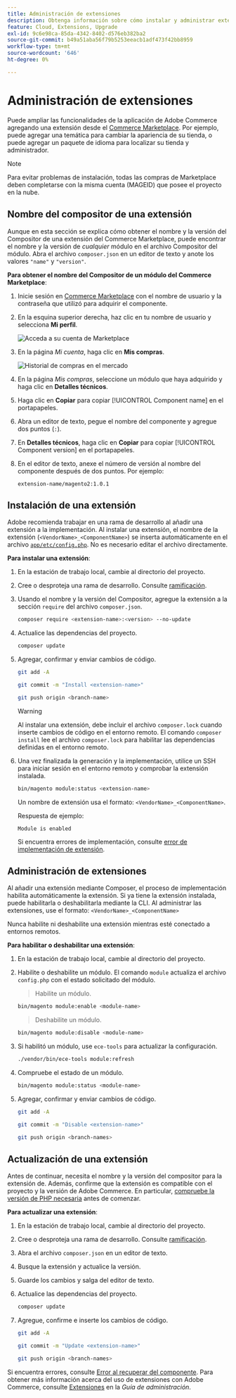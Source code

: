 ```yaml
---
title: Administración de extensiones
description: Obtenga información sobre cómo instalar y administrar extensiones en Adobe Commerce en la infraestructura en la nube.
feature: Cloud, Extensions, Upgrade
exl-id: 9c6e98ca-85da-4342-8402-d576eb382ba2
source-git-commit: b49a51aba56f79b5253eeacb1adf473f42bb8959
workflow-type: tm+mt
source-wordcount: '646'
ht-degree: 0%

---
```


# Administración de extensiones

Puede ampliar las funcionalidades de la aplicación de Adobe Commerce agregando una extensión desde el [Commerce Marketplace](https://marketplace.magento.com). Por ejemplo, puede agregar una temática para cambiar la apariencia de su tienda, o puede agregar un paquete de idioma para localizar su tienda y administrador.

>[!NOTE]
>
>Para evitar problemas de instalación, todas las compras de Marketplace deben completarse con la misma cuenta (MAGEID) que posee el proyecto en la nube.

## Nombre del compositor de una extensión

Aunque en esta sección se explica cómo obtener el nombre y la versión del Compositor de una extensión del Commerce Marketplace, puede encontrar el nombre y la versión de _cualquier_ módulo en el archivo Compositor del módulo. Abra el archivo `composer.json` en un editor de texto y anote los valores `"name"` y `"version"`.

**Para obtener el nombre del Compositor de un módulo del Commerce Marketplace**:

1. Inicie sesión en [Commerce Marketplace](https://marketplace.magento.com) con el nombre de usuario y la contraseña que utilizó para adquirir el componente.

1. En la esquina superior derecha, haz clic en tu nombre de usuario y selecciona **Mi perfil**.

   ![Acceda a su cuenta de Marketplace](../../assets/marketplace/my-profile.png)

1. En la página _Mi cuenta_, haga clic en **Mis compras**.

   ![Historial de compras en el mercado](../../assets/marketplace/my-purchases.png)

1. En la página _Mis compras_, seleccione un módulo que haya adquirido y haga clic en **Detalles técnicos**.

1. Haga clic en **Copiar** para copiar [!UICONTROL Component name] en el portapapeles.

1. Abra un editor de texto, pegue el nombre del componente y agregue dos puntos (`:`).

1. En **Detalles técnicos**, haga clic en **Copiar** para copiar [!UICONTROL Component version] en el portapapeles.

1. En el editor de texto, anexe el número de versión al nombre del componente después de dos puntos. Por ejemplo:

   ```text
   extension-name/magento2:1.0.1
   ```

## Instalación de una extensión

Adobe recomienda trabajar en una rama de desarrollo al añadir una extensión a la implementación. Al instalar una extensión, el nombre de la extensión (`<VendorName>_<ComponentName>`) se inserta automáticamente en el archivo [`app/etc/config.php`](https://experienceleague.adobe.com/docs/commerce-operations/configuration-guide/files/deployment-files.html). No es necesario editar el archivo directamente.

**Para instalar una extensión**:

1. En la estación de trabajo local, cambie al directorio del proyecto.

1. Cree o desproteja una rama de desarrollo. Consulte [ramificación](../development/cli-branches.md).

1. Usando el nombre y la versión del Compositor, agregue la extensión a la sección `require` del archivo `composer.json`.

   ```bash
   composer require <extension-name>:<version> --no-update
   ```

1. Actualice las dependencias del proyecto.

   ```bash
   composer update
   ```

1. Agregar, confirmar y enviar cambios de código.

   ```bash
   git add -A
   ```

   ```bash
   git commit -m "Install <extension-name>"
   ```

   ```bash
   git push origin <branch-name>
   ```

   >[!WARNING]
   >
   >Al instalar una extensión, debe incluir el archivo `composer.lock` cuando inserte cambios de código en el entorno remoto. El comando `composer install` lee el archivo `composer.lock` para habilitar las dependencias definidas en el entorno remoto.

1. Una vez finalizada la generación y la implementación, utilice un SSH para iniciar sesión en el entorno remoto y comprobar la extensión instalada.

   ```bash
   bin/magento module:status <extension-name>
   ```

   Un nombre de extensión usa el formato: `<VendorName>_<ComponentName>`.

   Respuesta de ejemplo:

   ```
   Module is enabled
   ```

   Si encuentra errores de implementación, consulte [error de implementación de extensión](../deploy/recover-failed-deployment.md).

## Administración de extensiones

Al añadir una extensión mediante Composer, el proceso de implementación habilita automáticamente la extensión. Si ya tiene la extensión instalada, puede habilitarla o deshabilitarla mediante la CLI. Al administrar las extensiones, use el formato: `<VendorName>_<ComponentName>`

Nunca habilite ni deshabilite una extensión mientras esté conectado a entornos remotos.

**Para habilitar o deshabilitar una extensión**:

1. En la estación de trabajo local, cambie al directorio del proyecto.

1. Habilite o deshabilite un módulo. El comando `module` actualiza el archivo `config.php` con el estado solicitado del módulo.

   >Habilite un módulo.

   ```bash
   bin/magento module:enable <module-name>
   ```

   >Deshabilite un módulo.

   ```bash
   bin/magento module:disable <module-name>
   ```

1. Si habilitó un módulo, use `ece-tools` para actualizar la configuración.

   ```bash
   ./vendor/bin/ece-tools module:refresh
   ```

1. Compruebe el estado de un módulo.

   ```bash
   bin/magento module:status <module-name>
   ```

1. Agregar, confirmar y enviar cambios de código.

   ```bash
   git add -A
   ```

   ```bash
   git commit -m "Disable <extension-name>"
   ```

   ```bash
   git push origin <branch-names>
   ```

## Actualización de una extensión

Antes de continuar, necesita el nombre y la versión del compositor para la extensión de. Además, confirme que la extensión es compatible con el proyecto y la versión de Adobe Commerce. En particular, [compruebe la versión de PHP necesaria](https://experienceleague.adobe.com/docs/commerce-operations/installation-guide/system-requirements.html) antes de comenzar.

**Para actualizar una extensión**:

1. En la estación de trabajo local, cambie al directorio del proyecto.

1. Cree o desproteja una rama de desarrollo. Consulte [ramificación](../development/cli-branches.md).

1. Abra el archivo `composer.json` en un editor de texto.

1. Busque la extensión y actualice la versión.

1. Guarde los cambios y salga del editor de texto.

1. Actualice las dependencias del proyecto.

   ```bash
   composer update
   ```

1. Agregue, confirme e inserte los cambios de código.

   ```bash
   git add -A
   ```

   ```bash
   git commit -m "Update <extension-name>"
   ```

   ```bash
   git push origin <branch-names>
   ```

Si encuentra errores, consulte [Error al recuperar del componente](../deploy/recover-failed-deployment.md). Para obtener más información acerca del uso de extensiones con Adobe Commerce, consulte [Extensiones](https://experienceleague.adobe.com/docs/commerce-admin/start/resources/extensions.html) en la _Guía de administración_.
